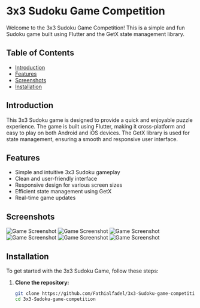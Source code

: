 # 3x3 Sudoku Game Competition

Welcome to the 3x3 Sudoku Game Competition! This is a simple and fun Sudoku game built using Flutter and the GetX state management library.

## Table of Contents

- [Introduction](#introduction)
- [Features](#features)
- [Screenshots](#screenshots)
- [Installation](#installation)


## Introduction

This 3x3 Sudoku game is designed to provide a quick and enjoyable puzzle experience. The game is built using Flutter, making it cross-platform and easy to play on both Android and iOS devices. The GetX library is used for state management, ensuring a smooth and responsive user interface.

## Features

- Simple and intuitive 3x3 Sudoku gameplay
- Clean and user-friendly interface
- Responsive design for various screen sizes
- Efficient state management using GetX
- Real-time game updates

## Screenshots

![Game Screenshot](screenshots/screenshot1.jpeg)
![Game Screenshot](screenshots/screenshot2.jpeg)
![Game Screenshot](screenshots/screenshot3.jpeg)
![Game Screenshot](screenshots/screenshot4.jpeg)
![Game Screenshot](screenshots/screenshot5.jpeg)
![Game Screenshot](screenshots/screenshot6.jpeg)

## Installation

To get started with the 3x3 Sudoku Game, follow these steps:

1. **Clone the repository:**

   ```bash
   git clone https://github.com/Fathialfadel/3x3-Sudoku-game-competition.git
   cd 3x3-Sudoku-game-competition
